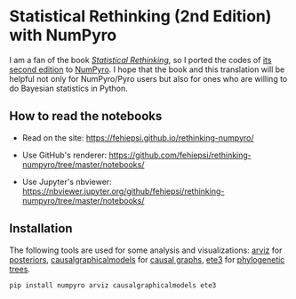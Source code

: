 # Statistical Rethinking (2nd Edition) with NumPyro

I am a fan of the book [*Statistical Rethinking*](https://xcelab.net/rm/statistical-rethinking/), so I ported the codes of [its second edition](https://xcelab.net/rm/sr2/) to [NumPyro](https://github.com/pyro-ppl/numpyro). I hope that the book and this translation will be helpful not only for NumPyro/Pyro users but also for ones who are willing to do Bayesian statistics in Python.

## How to read the notebooks

+ Read on the site: https://fehiepsi.github.io/rethinking-numpyro/

+ Use GitHub's renderer: https://github.com/fehiepsi/rethinking-numpyro/tree/master/notebooks/

+ Use Jupyter's nbviewer: https://nbviewer.jupyter.org/github/fehiepsi/rethinking-numpyro/tree/master/notebooks/

## Installation

The following tools are used for some analysis and visualizations: [arviz](https://arviz-devs.github.io/arviz/) for [posteriors](https://en.wikipedia.org/wiki/Posterior_probability), [causalgraphicalmodels](https://github.com/ijmbarr/causalgraphicalmodels) for [causal graphs](https://en.wikipedia.org/wiki/Causal_graph), [ete3](http://etetoolkit.org/) for [phylogenetic trees](https://en.wikipedia.org/wiki/Phylogenetic_tree).

```sh
pip install numpyro arviz causalgraphicalmodels ete3
```
